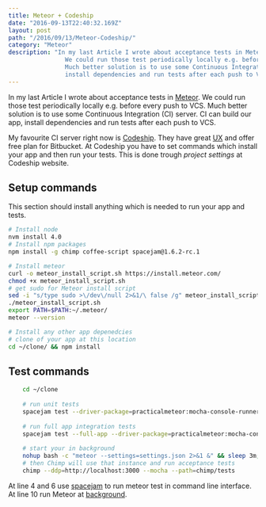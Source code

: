 ```yaml
---
title: Meteor + Codeship
date: "2016-09-13T22:40:32.169Z"
layout: post
path: "/2016/09/13/Meteor-Codeship/"
category: "Meteor"
description: "In my last Article I wrote about acceptance tests in Meteor.
                We could run those test periodically locally e.g. before every push to VCS.
                Much better solution is to use some Continuous Integration (CI) server. CI can build our app,
                install dependencies and run tests after each push to VCS."
---
```


In my last Article I wrote about acceptance tests in [Meteor](https://www.meteor.com/). We could run those test periodically locally e.g. before every push to VCS.
Much better solution is to use some Continuous Integration (CI) server. CI can build our app, install dependencies and run tests after each push to VCS.

My favourite CI server right now is [Codeship](codeship.com). They have great [UX](https://en.wikipedia.org/wiki/User_experience_design) and offer free plan for Bitbucket.
At Codeship you have to set commands which install your app and then run your tests. This is done trough *project settings* at Codeship website.

## Setup commands
This section should install anything which is needed to run your app and tests.

```bash
# Install node
nvm install 4.0
# Install npm packages
npm install -g chimp coffee-script spacejam@1.6.2-rc.1

# Install meteor
curl -o meteor_install_script.sh https://install.meteor.com/
chmod +x meteor_install_script.sh
# get sudo for Meteor install script 
sed -i "s/type sudo >\/dev\/null 2>&1/\ false /g" meteor_install_script.sh
./meteor_install_script.sh
export PATH=$PATH:~/.meteor/
meteor --version

# Install any other app depenedcies
# clone of your app at this location
cd ~/clone/ && npm install
```

## Test commands

```bash
    cd ~/clone
    
    # run unit tests
    spacejam test --driver-package=practicalmeteor:mocha-console-runner
    
    # run full app integration tests 
    spacejam test --full-app --driver-package=practicalmeteor:mocha-console-runner
    
    # start your in background 
    nohup bash -c "meteor --settings=settings.json 2>&1 &" && sleep 3m; cat nohup.out
    # then Chimp will use that instance and run acceptance tests
    chimp --ddp=http://localhost:3000 --mocha --path=chimp/tests
```

At line 4 and 6 use [spacejam](https://www.npmjs.com/package/spacejam) to run meteor test in command line interface.
At line 10 run Meteor at [background](https://documentation.codeship.com/continuous-integration/run-a-command-in-the-background/).